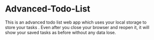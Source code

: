 # Advanced-Todo-List
This is an advanced todo list web app which uses your local storage to store your tasks . Even after you close your browser and reopen it, it will show your saved tasks as before without any data lose.
